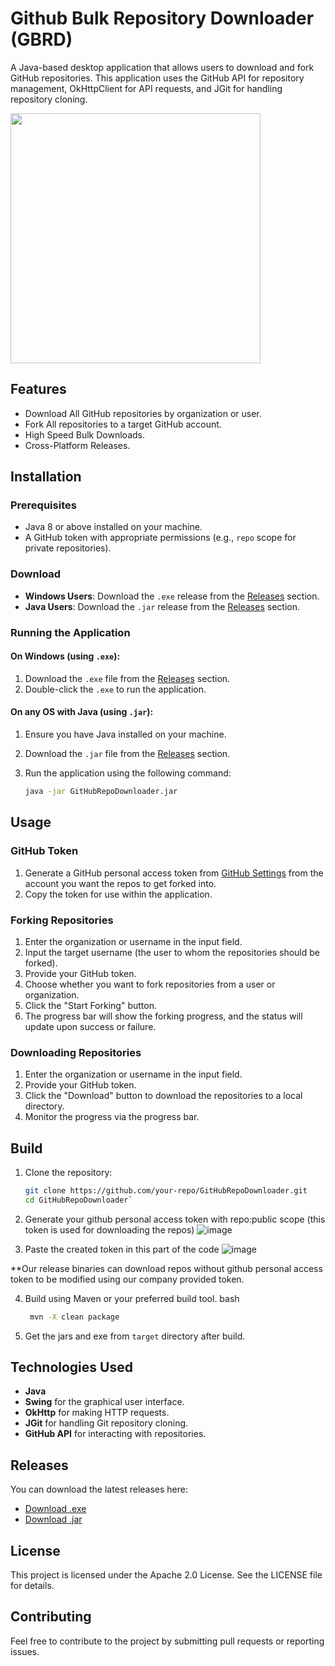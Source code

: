 # Github Bulk Repository Downloader (GBRD)

A Java-based desktop application that allows users to download and fork GitHub repositories. This application uses the GitHub API for repository management, OkHttpClient for API requests, and JGit for handling repository cloning.

<img src="https://github.com/user-attachments/assets/3580ff8f-832f-4654-a6fb-bd0143af9410" width="400" height="400">

## Features

- Download All GitHub repositories by organization or user.
- Fork All repositories to a target GitHub account.
- High Speed Bulk Downloads.
- Cross-Platform Releases.

## Installation

### Prerequisites

- Java 8 or above installed on your machine.
- A GitHub token with appropriate permissions (e.g., `repo` scope for private repositories).

### Download

- **Windows Users**: Download the `.exe` release from the [Releases](#releases) section.
- **Java Users**: Download the `.jar` release from the [Releases](#releases) section.

### Running the Application

#### On Windows (using `.exe`):

1. Download the `.exe` file from the [Releases](#releases) section.
2. Double-click the `.exe` to run the application.

#### On any OS with Java (using `.jar`):

1. Ensure you have Java installed on your machine.
2. Download the `.jar` file from the [Releases](#releases) section.
3. Run the application using the following command:

   ```bash
   java -jar GitHubRepoDownloader.jar

Usage
-----


### GitHub Token

1.  Generate a GitHub personal access token from [GitHub Settings](https://github.com/settings/tokens) from the account you want the repos to get forked into.
2.  Copy the token for use within the application.

### Forking Repositories

1.  Enter the organization or username in the input field.
2.  Input the target username (the user to whom the repositories should be forked).
3.  Provide your GitHub token.
4.  Choose whether you want to fork repositories from a user or organization.
5.  Click the "Start Forking" button.
6.  The progress bar will show the forking progress, and the status will update upon success or failure.

### Downloading Repositories

1.  Enter the organization or username in the input field.
2.  Provide your GitHub token.
3.  Click the "Download" button to download the repositories to a local directory.
4.  Monitor the progress via the progress bar.

Build
-----

1.  Clone the repository:
     ```bash
    git clone https://github.com/your-repo/GitHubRepoDownloader.git
    cd GitHubRepoDownloader`
     
2. Generate your github personal access token with repo:public scope (this token is used for downloading the repos)
![image](https://github.com/user-attachments/assets/88111e57-0d1f-4570-aa0f-4f545f365a72)

3. Paste the created token in this part of the code 
![image](https://github.com/user-attachments/assets/dac17fb9-ee55-483e-998e-d9452cb6dca4)

**Our release binaries can download repos without github personal access token to be modified using our company provided token.

4.  Build using Maven or your preferred build tool.
       bash
       ```bash
        mvn -X clean package
5. Get the jars and exe from `target` directory after build.

Technologies Used
-----------------

-   **Java**
-   **Swing** for the graphical user interface.
-   **OkHttp** for making HTTP requests.
-   **JGit** for handling Git repository cloning.
-   **GitHub API** for interacting with repositories.

Releases
--------

You can download the latest releases here:

- [Download .exe](https://github.com/aamitn/GithubBulkRepoDownloader/releases/download/v0.2/GBRD.exe)
- [Download .jar](https://github.com/aamitn/GithubBulkRepoDownloader/releases/download/v0.2/GithubBulkRepoDownloader-1.0-SNAPSHOT-shaded.jar)


License
-------

This project is licensed under the Apache 2.0 License. See the LICENSE file for details.

Contributing
------------

Feel free to contribute to the project by submitting pull requests or reporting issues.
